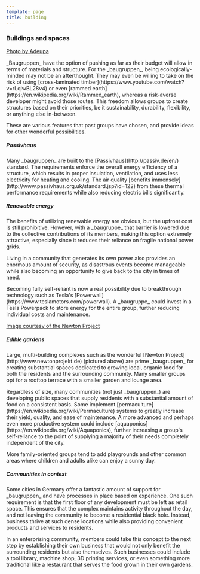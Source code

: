 ```yaml
---
template: page
title: building
---
```


<section class="section--center mdl-grid mdl-grid--no-spacing">
	<div class="mdl-cell mdl-grid--no-spacing mdl-cell--12-col">
		<h3>Buildings and spaces</h3>
		<div class="card-image card-image__float-right mdl-card mdl-shadow--2dp" style="background-image: url(../images/Freiburg-im-Brisgau.jpg);">
			<div class="mdl-card__title mdl-card--expand"></div>
			<div class="mdl-card__actions">
				<a href="https://www.flickr.com/photos/adeupa/2402427115">Photo by Adeupa</a>
			</div>
		</div>
		<p>_Baugruppen_ have the option of pushing as far as their budget will allow in terms of materials and structure. For the _baugruppen_, being ecologically-minded may not be an afterthought. They may even be willing to take on the risk of using [cross-laminated timber](https://www.youtube.com/watch?v=rLqiwBL28v4) or even [rammed earth](https://en.wikipedia.org/wiki/Rammed_earth), whereas a risk-averse developer might avoid those routes. This freedom allows groups to create structures based on their priorities, be it sustainability, durability, flexibility, or anything else in-between.</p>
		<p>These are various features that past groups have chosen, and provide ideas for other wonderful possibilities.</p>
		<h5 id="Passivhaus">Passivhaus</h5>
		<p>Many _baugruppen_ are built to the [Passivhaus](http://passiv.de/en/) standard. The requirements enforce the overall energy efficiency of a structure, which results in proper insulation, ventilation, and uses less electricity for heating and cooling. The air quality [benefits immensely](http://www.passivhaus.org.uk/standard.jsp?id=122) from these thermal performance requirements while also reducing electric bills significantly.</p>
		<h5 id="Energy">Renewable energy</h5>
		<p>The benefits of utilizing renewable energy are obvious, but the upfront cost is still prohibitive. However, with a _baugruppe_ that barrier is lowered due to the collective contributions of its members, making this option extremely attractive, especially since it reduces their reliance on fragile national power grids.</p>
		<p>Living in a community that generates its own power also provides an enormous amount of security, as disastrous events become manageable while also becoming an opportunity to give back to the city in times of need.</p>
		<p>Becoming fully self-reliant is now a real possibility due to breakthrough technology such as Tesla's [Powerwall](https://www.teslamotors.com/powerwall). A _baugruppe_ could invest in a Tesla Powerpack to store energy for the entire group, further reducing individual costs and maintenance.</p>
		<div class="card-image mdl-cell--12-col mdl-card mdl-shadow--2dp" style="background-image: url(../images/newton_k01.jpg);">
			<div class="mdl-card__title mdl-card--expand"></div>
			<div class="mdl-card__actions">
				<a href="http://www.newtonprojekt.de/">Image courtesy of the Newton Project</a>
			</div>
		</div>
		<h5 id="Food">Edible gardens</h5>
		<p>Large, multi-building complexes such as the wonderful [Newton Project](http://www.newtonprojekt.de) (pictured above) are prime _baugruppen_ for creating substantial spaces dedicated to growing local, organic food for both the residents and the surrounding community. Many smaller groups opt for a rooftop terrace with a smaller garden and lounge area.</p>
		<div class="card-image card-image__float-right mdl-card mdl-shadow--2dp" style="background-image: url(../images/aquaponics.jpg);">
			<div class="mdl-card__title mdl-card--expand"></div>
		</div>
		<p>Regardless of size, many communities (not just _baugruppen_) are developing public spaces that supply residents with a substantial amount of food on a consistent basis. Some implement [permaculture](https://en.wikipedia.org/wiki/Permaculture) systems to greatly increase their yield, quality, and ease of maintenance. A more advanced and perhaps even more productive system could include [aquaponics](https://en.wikipedia.org/wiki/Aquaponics), further increasing a group's self-reliance to the point of supplying a majority of their needs completely independent of the city.</p>
		<p>More family-oriented groups tend to add playgrounds and other common areas where children and adults alike can enjoy a sunny day.</p>
		<h5 id="Scale">Communities in context</h5>
		<p>Some cities in Germany offer a fantastic amount of support for _baugruppen_ and have processes in place based on experience. One such requirement is that the first floor of any development must be left as retail space. This ensures that the complex maintains activity throughout the day, and not leaving the community to become a residential black hole. Instead, business thrive at such dense locations while also providing convenient products and services to residents.</p>
		<p>In an enterprising community, members could take this concept to the next step by establishing their own business that would not only benefit the surrounding residents but also themselves. Such businesses could include a tool library, machine shop, 3D printing services, or even something more traditional like a restaurant that serves the food grown in their own gardens.</p>
		<p></p>
	</div>
</section>